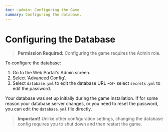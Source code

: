 ```yaml
---
toc: ~admin~ Configuring the Game
summary: Configuring the database.
---
```

# Configuring the Database

> **Permission Required:** Configuring the game requires the Admin role.

To configure the database:

1. Go to the Web Portal's Admin screen.  
2. Select 'Advanced Config'.
3. Select `database.yml` to edit the database URL -or- select `secrets.yml` to edit the password.

Your database was set up initially during the game installation.  If for some reason your database server changes, or you need to reset the password, you can edit the `database.yml` file directly.

> **Important!** Unlike other configuration settings, changing the database config requires you to shut down and then restart the game. 

